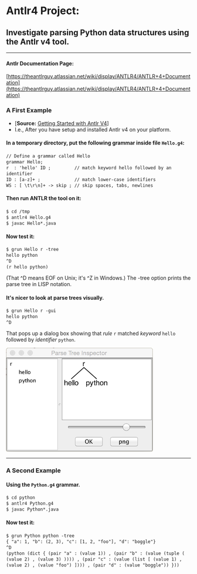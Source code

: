 
# Antlr4 Project:  
## Investigate parsing Python data structures using the Antlr v4 tool.

***

#### Antlr Documentation Page:
[https://theantlrguy.atlassian.net/wiki/display/ANTLR4/ANTLR+4+Documentation](https://theantlrguy.atlassian.net/wiki/display/ANTLR4/ANTLR+4+Documentation)  

### A First Example

- [__Source:__ [Getting Started with Antlr V4](https://theantlrguy.atlassian.net/wiki/display/ANTLR4/Getting+Started+with+ANTLR+v4)]  
- I.e., After you have setup and installed Antlr v4 on your platform.  
  
  
#### In a temporary directory, put the following grammar inside file `Hello.g4`:

```
// Define a grammar called Hello  
grammar Hello;  
r  : 'hello' ID ;         // match keyword hello followed by an identifier  
ID : [a-z]+ ;             // match lower-case identifiers  
WS : [ \t\r\n]+ -> skip ; // skip spaces, tabs, newlines  
```

#### Then run ANTLR the tool on it:
```
$ cd /tmp  
$ antlr4 Hello.g4  
$ javac Hello*.java  
```

#### Now test it:
```
$ grun Hello r -tree  
hello python
^D
(r hello python)
```

(That ^D means EOF on Unix; it's ^Z in Windows.) The -tree option prints the parse tree in LISP notation.  

#### It's nicer to look at parse trees visually.

```
$ grun Hello r -gui  
hello python  
^D  
```

That pops up a dialog box showing that _rule_ `r` matched _keyword_ `hello` followed by _identifier_ `python`.  

![](./hello_python_gui.png)

***

### A Second Example
#### Using the `Python.g4` grammar.

```
$ cd python
$ antlr4 Python.g4
$ javac Python*.java
```

#### Now test it:
```
$ grun Python python -tree  
{ "a": 1, "b": (2, 3), "c": [1, 2, "foo"], "d": "boggle"}
^D
(python (dict { (pair "a" : (value 1)) , (pair "b" : (value (tuple ( (value 2) , (value 3) )))) , (pair "c" : (value (list [ (value 1) , (value 2) , (value "foo") ]))) , (pair "d" : (value "boggle")) }))
```
